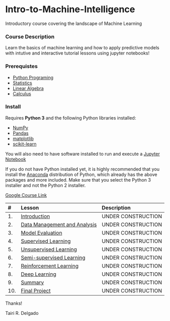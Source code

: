 # Intro-to-Machine-Intelligence
Introductory course covering the landscape of Machine Learning

### Course Description
Learn the basics of machine learning and how to apply predictive models with intutive and interactive tutorial lessons using jupyter notebooks!

### Prerequistes
- [Python Programing](https://www.python.org/)
- [Statistics](https://www.khanacademy.org/math/statistics-probability)
- [Linear Algebra](https://www.khanacademy.org/math/linear-algebra)
- [Calculus](https://www.khanacademy.org/math/ap-calculus-ab)

### Install

Requires **Python 3** and the following Python libraries installed:

- [NumPy](http://www.numpy.org/)
- [Pandas](http://pandas.pydata.org/)
- [matplotlib](http://matplotlib.org/)
- [scikit-learn](http://scikit-learn.org/stable/)

You will also need to have software installed to run and execute a [Jupyter Notebook](http://ipython.org/notebook.html)

If you do not have Python installed yet, it is highly recommended that you install the [Anaconda](http://continuum.io/downloads) distribution of Python, which already has the above packages and more included. Make sure that you select the Python 3 installer and not the Python 2 installer.

[Google Course Link](https://classroom.google.com/c/MTE0OTE5NTA1NjNa)

|  #  | Lesson         | Description |
| :---- | :------------- | :------------------------------------------------------------------------------------- |
| 1. | [Introduction](https://colab.research.google.com/drive/1agAS03p7p3Shw_zV2TE52dmoaYRnewzx#scrollTo=-CRw5r1bplPa) | UNDER CONSTRUCTION |
| 2. | [Data Management and Analysis](https://colab.research.google.com/drive/1agAS03p7p3Shw_zV2TE52dmoaYRnewzx#scrollTo=uauMFaqRpp4b) | UNDER CONSTRUCTION |
| 3. | [Model Evaluation](http://name.ipynb) | UNDER CONSTRUCTION |
| 4. | [Supervised Learning](http://name.ipynb) | UNDER CONSTRUCTION |
| 5. | [Unsupervised Learning](http://name.ipynb) | UNDER CONSTRUCTION |
| 6. | [Semi-supervised Learning](http://name.ipynb)| UNDER CONSTRUCTION |
| 7. | [Reinforcement Learning](http://name.ipynb) | UNDER CONSTRUCTION |
| 8. | [Deep Learning](http://name.ipynb) | UNDER CONSTRUCTION |
| 9. | [Summary](http://name.ipynb) | UNDER CONSTRUCTION |
| 10. | [Final Project](http://name.ipynb) | UNDER CONSTRUCTION |

Thanks!

Tairi R. Delgado
